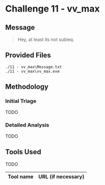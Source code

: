 # Challenge 11 - vv_max

## Message
> Hey, at least its not subleq.

## Provided Files
```
./11 - vv_max\Message.txt
./11 - vv_max\vv_max.exe
```
## Methodology

### Initial Triage
TODO
### Detailed Analysis
TODO
## Tools Used
TODO

Tool name|URL (if necessary)
:---|:---